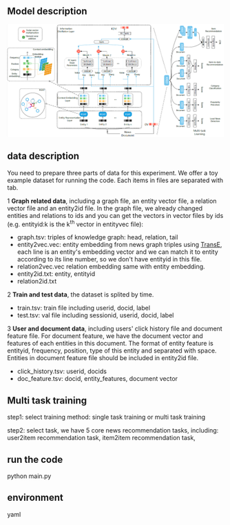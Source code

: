 ## Model description

![](./framework.PNG)


##  data description

You need to prepare three parts of data for this experiment. We offer a toy example dataset for running the code. Each items in files
 are separated with tab.

1 **Graph related data**, including a graph file, an entity vector file, a relation vector file and an entity2id file.
In the graph file, we already changed entities and relations to ids and you can get the vectors in vector files by ids
(e.g. entityid:k is the k<sup>th</sup> vector in entityvec file):
- graph.tsv: triples of knowledge graph:  head, relation, tail
- entity2vec.vec: entity embedding from news graph triples using [TransE](https://github.com/thunlp/Fast-TransX), each line 
is an entity's embedding vector and we can match it to entity according to its line number, so we don't have entityid in this file.
- relation2vec.vec relation embedding same with entity embedding.
- entity2id.txt: entity, entityid
- relation2id.txt

2 **Train and test data**, the dataset is splited by time.
- train.tsv: train file including userid, docid, label
- test.tsv: val file including sessionid, userid, docid, label

3 **User and document data**, including users' click history file and document feature file. For document feature, 
we have the document vector and features of each entities in this document. The format of entity feature is 
entityid, frequency, position, type of this entity and separated with space. Entities in document feature file should be included in entity2id file.
- click_history.tsv: userid, docids
- doc_feature.tsv: docid, entity_features, document vector

## Multi task training

step1: select training method: single task training or multi task training

step2: select task, we have 5 core news recommendation tasks, including: user2item recommendation task, item2item recommendation task, 

##  run the code

python main.py 

## environment
yaml
